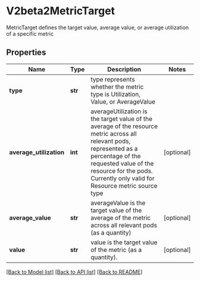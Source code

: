# V2beta2MetricTarget

MetricTarget defines the target value, average value, or average utilization of a specific metric

## Properties
Name | Type | Description | Notes
------------ | ------------- | ------------- | -------------
**type** | **str** | type represents whether the metric type is Utilization, Value, or AverageValue | 
**average_utilization** | **int** | averageUtilization is the target value of the average of the resource metric across all relevant pods, represented as a percentage of the requested value of the resource for the pods. Currently only valid for Resource metric source type | [optional] 
**average_value** | **str** | averageValue is the target value of the average of the metric across all relevant pods (as a quantity) | [optional] 
**value** | **str** | value is the target value of the metric (as a quantity). | [optional] 

[[Back to Model list]](../README.md#documentation-for-models) [[Back to API list]](../README.md#documentation-for-api-endpoints) [[Back to README]](../README.md)


